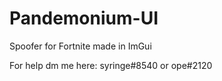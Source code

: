 # Pandemonium-UI
Spoofer for Fortnite made in ImGui


For help dm me here: syringe#8540 or ope#2120
